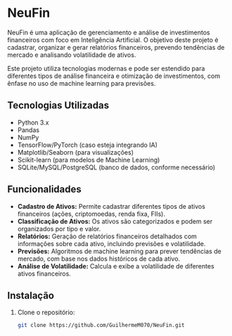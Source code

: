 # NeuFin

NeuFin é uma aplicação de gerenciamento e análise de investimentos financeiros com foco em Inteligência Artificial. O objetivo deste projeto é cadastrar, organizar e gerar relatórios financeiros, prevendo tendências de mercado e analisando volatilidade de ativos. 

Este projeto utiliza tecnologias modernas e pode ser estendido para diferentes tipos de análise financeira e otimização de investimentos, com ênfase no uso de machine learning para previsões.

## Tecnologias Utilizadas

- Python 3.x
- Pandas
- NumPy
- TensorFlow/PyTorch (caso esteja integrando IA)
- Matplotlib/Seaborn (para visualizações)
- Scikit-learn (para modelos de Machine Learning)
- SQLite/MySQL/PostgreSQL (banco de dados, conforme necessário)

## Funcionalidades

- **Cadastro de Ativos:** Permite cadastrar diferentes tipos de ativos financeiros (ações, criptomoedas, renda fixa, FIIs).
- **Classificação de Ativos:** Os ativos são categorizados e podem ser organizados por tipo e valor.
- **Relatórios:** Geração de relatórios financeiros detalhados com informações sobre cada ativo, incluindo previsões e volatilidade.
- **Previsões:** Algoritmos de machine learning para prever tendências de mercado, com base nos dados históricos de cada ativo.
- **Análise de Volatilidade:** Calcula e exibe a volatilidade de diferentes ativos financeiros.

## Instalação

1. Clone o repositório:
   ```bash
   git clone https://github.com/GuilhermeM070/NeuFin.git
